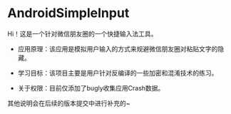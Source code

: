 # AndroidSimpleInput
Hi！这是一个针对微信朋友圈的一个快捷输入法工具。

- 应用原理：该应用是模拟用户输入的方式来规避微信朋友圈对粘贴文字的隐藏。

- 学习目标：该项目主要是用户针对反编译的一些加密和混淆技术的练习。

- 关于权限：目前仅添加了bugly收集应用Crash数据。

  

其他说明会在后续的版本提交中进行补充的~
